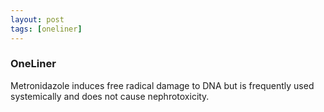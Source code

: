 ```yaml
---
layout: post
tags: [oneliner]
---
```



### OneLiner

Metronidazole induces free radical damage to DNA but is frequently used systemically and does not cause nephrotoxicity.
